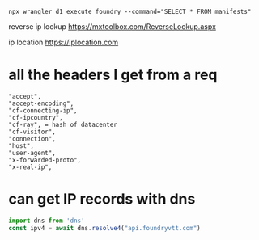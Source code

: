 `npx wrangler d1 execute foundry --command="SELECT * FROM manifests"`

reverse ip lookup
https://mxtoolbox.com/ReverseLookup.aspx

ip location
https://iplocation.com


# all the headers I get from a req

```
"accept",
"accept-encoding",
"cf-connecting-ip",
"cf-ipcountry",
"cf-ray", = hash of datacenter
"cf-visitor",
"connection",
"host",
"user-agent",
"x-forwarded-proto",
"x-real-ip",
```

# can get IP records with dns
```js
import dns from 'dns'
const ipv4 = await dns.resolve4("api.foundryvtt.com")
```


